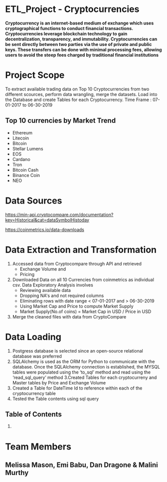 # ETL_Project - Cryptocurrencies

**Cryptocurrency is an internet-based medium of exchange which uses cryptographical functions to conduct financial transactions. Cryptocurrencies leverage blockchain technology to gain decentralization, transparency, and immutability.
Cryptocurrencies can be sent directly between two parties via the use of private and public keys.  These transfers can be done with minimal processing fees, allowing users to avoid the steep fees charged by traditional financial institutions**


# Project Scope

To extract available trading data on Top 10 Cryptocurrencies from two different scources, perform data wrangling, merge the datasets. Load into the Database and create Tables for each Cryptocurrency. 
Time Frame : 07-01-2017 to 06-30-2019

## Top 10 currencies by Market Trend
- Ethereum
- Litecoin
- Bitcoin
- Stellar Lumens
- EOS
- Cardano
- Tron
- Bitcoin Cash
- Binance Coin
- NEO


# Data Sources
https://min-api.cryptocompare.com/documentation?key=Historical&cat=dataSymbolHistoday

https://coinmetrics.io/data-downloads

# Data Extraction and Transformation

1. Accessed data from Cryptocompare through API and retrieved  
    - Exchange Volume and
    - Pricing
2. Downloaded Data on all 10 Currencies from coinmetrics as individual csv. Data Exploratory Analysis involves 
    - Reviewing available data
    - Dropping NA's and not required columns
    - Eliminating rows with date range < 07-01-2017 and > 06-30-2019
    - Using Market Cap and Price to compute Market Supply 
    - Market Supply(No.of coins) = Market Cap in USD / Price in USD 
3. Merge the cleaned files with data from CryptoCompare

# Data Loading 

1. Postgress database is selected since an open-source relational database was preferred
2. SQLAlchemy is used as the ORM for Python to communicate with the database. Once the SQLAlchemy connection is established, the MYSQL tables were  populated using the ‘to_sql’ method and read using the ‘read_sql_query’ method
3.Created Tables for each cryptocurreny and Master tables by Price and Exchange Volume
4. Created a Table for DateTime Id to reference within each of the cryptocurrency table
5. Tested the Table contents using sql query

## Table of Contents

1. 

# Team Members 
## Melissa Mason, Emi Babu, Dan Dragone & Malini Murthy

  

